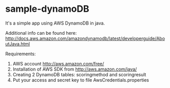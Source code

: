 sample-dynamoDB
===============
It's a simple app using AWS DynamoDB in java.

Additional info can be found here: http://docs.aws.amazon.com/amazondynamodb/latest/developerguide/AboutJava.html

Requirements:
1) AWS account http://aws.amazon.com/free/
2) Installation of AWS SDK from http://aws.amazon.com/java/
3) Creating 2 DynamoDB tables: scoringmethod and scoringresult
4) Put your access and secret key to file AwsCredentials.properties
